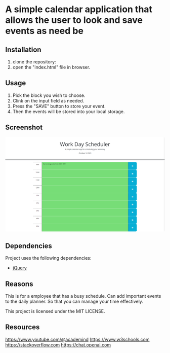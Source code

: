 # A simple calendar application that allows the user to look and save events as need be

## Installation

1. clone the repository:
2. open the "index.html" file in browser.

## Usage

1. Pick the block you wish to choose.
2. Clink on the input field as needed.
3. Press the "SAVE" button to store your event.
4. Then the events will be stored into your local storage.

## Screenshot

![My Screenshot](./Assets/pictures/screencapture-127-0-0-1-5500-index-html-2023-10-03-22_27_34.png)

## Dependencies 

Project uses the following dependencies:

- [jQuery](https://jquery.com/)

## Reasons

This is for a employee that has a busy schedule. Can add important events to the daily planner. So that you can manage your time effectively.

This project is licensed under the MIT LICENSE.

## Resources

https://www.youtube.com/@academind
https://www.w3schools.com
https://stackoverflow.com
https://chat.openai.com